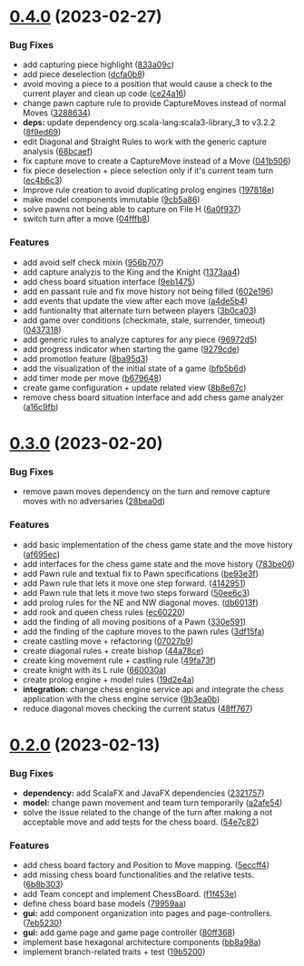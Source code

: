 # [0.4.0](https://github.com/jahrim/PPS-22-chess/compare/0.3.0...0.4.0) (2023-02-27)


### Bug Fixes

* add capturing piece highlight ([833a09c](https://github.com/jahrim/PPS-22-chess/commit/833a09c985de6b19385f28162f875951f7af657b))
* add piece deselection ([dcfa0b8](https://github.com/jahrim/PPS-22-chess/commit/dcfa0b81e6272a458ad1d2cf002191e2ade2b063))
* avoid moving a piece to a position that would cause a check to the current player and clean up code ([ce24a16](https://github.com/jahrim/PPS-22-chess/commit/ce24a162e3bd167c5396c71a3b0a31ffbc6ae853))
* change pawn capture rule to provide CaptureMoves instead of normal Moves ([3288634](https://github.com/jahrim/PPS-22-chess/commit/3288634bef35b87461571baabb8dd188844bfeaa))
* **deps:** update dependency org.scala-lang:scala3-library_3 to v3.2.2 ([8f9ed69](https://github.com/jahrim/PPS-22-chess/commit/8f9ed694c285b9e1320dc4ca481c2a017ba90965))
* edit Diagonal and Straight Rules to work with the generic capture analysis ([68bcaef](https://github.com/jahrim/PPS-22-chess/commit/68bcaefe1432b1ac5b60116641a9bb87850d5bda))
* fix capture move to create a CaptureMove instead of a Move ([041b506](https://github.com/jahrim/PPS-22-chess/commit/041b50607e205bf116918db8f56ad96c0c68823b))
* fix piece deselection + piece selection only if it's current team turn ([ec4b6c3](https://github.com/jahrim/PPS-22-chess/commit/ec4b6c3dd2eabf1c037269bf03e1caf9fb99cc80))
* Improve rule creation to avoid duplicating prolog engines ([197818e](https://github.com/jahrim/PPS-22-chess/commit/197818ee373972da845de30858d5b34791765180))
* make model components immutable ([9cb5a86](https://github.com/jahrim/PPS-22-chess/commit/9cb5a8632cddeb3fce4eb2febafbdc6e11ff28bb))
* solve pawns not being able to capture on File H ([6a0f937](https://github.com/jahrim/PPS-22-chess/commit/6a0f937c5d6be830c9b577defceef6500ccc4fbd))
* switch turn after a move ([04fffb8](https://github.com/jahrim/PPS-22-chess/commit/04fffb8d950d87a24a81f9969f2ff14ae0a24c47))


### Features

* add avoid self check mixin ([956b707](https://github.com/jahrim/PPS-22-chess/commit/956b70782a74364e6288aba19fabc85675d28255))
* add capture analyzis to the King and the Knight ([1373aa4](https://github.com/jahrim/PPS-22-chess/commit/1373aa43071eb76ecb7763746088fab8cab13b53))
* add chess board situation interface ([9eb1475](https://github.com/jahrim/PPS-22-chess/commit/9eb147523ada0667456ac57d8551ffb48f243858))
* add en passant rule and fix move history not being filled ([602e196](https://github.com/jahrim/PPS-22-chess/commit/602e196673ccc7ed87269ec0f381dc869d94498f))
* add events that update the view after each move ([a4de5b4](https://github.com/jahrim/PPS-22-chess/commit/a4de5b45fc723729b2618206311771096632f0a7))
* add funtionality that alternate turn between players ([3b0ca03](https://github.com/jahrim/PPS-22-chess/commit/3b0ca03df5e2d58ab2ed975bb7d0db3557962e9d))
* add game over conditions (checkmate, stale, surrender, timeout) ([0437318](https://github.com/jahrim/PPS-22-chess/commit/043731884950c269ad7b467e5cbe00e2e4388a6d))
* add generic rules to analyze captures for any piece ([96972d5](https://github.com/jahrim/PPS-22-chess/commit/96972d597984b577a38ffe8d591a72391cabdc35))
* add progress indicator when starting the game ([9279cde](https://github.com/jahrim/PPS-22-chess/commit/9279cded8ca84caf4cf8817b4f525a229e625601))
* add promotion feature ([8ba95d3](https://github.com/jahrim/PPS-22-chess/commit/8ba95d393368bed90a44891e8ded9449d3aea377))
* add the visualization of the initial state of a game ([bfb5b6d](https://github.com/jahrim/PPS-22-chess/commit/bfb5b6d6f97c91a21ea104b32edadbefe03b40da))
* add timer mode per move ([b679648](https://github.com/jahrim/PPS-22-chess/commit/b679648017fb2a78ccf0a0d4df9d12e85fe0370a))
* create game configuration + update related view ([8b8e67c](https://github.com/jahrim/PPS-22-chess/commit/8b8e67cad321f3a28bf7d48086aa04fb87feba45))
* remove chess board situation interface and add chess game analyzer ([a16c9fb](https://github.com/jahrim/PPS-22-chess/commit/a16c9fb07aeaf7d67575614c181b3d475aee6194))

# [0.3.0](https://github.com/jahrim/PPS-22-chess/compare/0.2.0...0.3.0) (2023-02-20)


### Bug Fixes

* remove pawn moves dependency on the turn and remove capture moves with no adversaries ([28bea0d](https://github.com/jahrim/PPS-22-chess/commit/28bea0d02773485372c063c7290626af270b222a))


### Features

* add basic implementation of the chess game state and the move history ([af695ec](https://github.com/jahrim/PPS-22-chess/commit/af695ec0f8e0f81b026353d839510948aa2e5c09))
* add interfaces for the chess game state and the move history ([783be06](https://github.com/jahrim/PPS-22-chess/commit/783be0636279d63fce25b7ca9448b9779dadd9a1))
* add Pawn rule and textual fix to Pawn specifications ([be93e3f](https://github.com/jahrim/PPS-22-chess/commit/be93e3fd23e932f8c0f0ec4f6654777bfd9b4d53))
* add Pawn rule that lets it move one step forward. ([4142951](https://github.com/jahrim/PPS-22-chess/commit/4142951b8b8d6793ae592b2c7b8aedbb85373844))
* add Pawn rule that lets it move two steps forward ([50ee6c3](https://github.com/jahrim/PPS-22-chess/commit/50ee6c3f4a0951ff62bb9986086a009e88ecb46f))
* add prolog rules for the NE and NW diagonal moves. ([db6013f](https://github.com/jahrim/PPS-22-chess/commit/db6013f50eca223402956223747c44d5b4e86ebd))
* add rook and queen chess rules ([ec60220](https://github.com/jahrim/PPS-22-chess/commit/ec60220f7b1000ef33187cae021c196a9f8ef95f))
* add the finding of all moving positions of a Pawn ([330e591](https://github.com/jahrim/PPS-22-chess/commit/330e5912f2af6c13fab30911056b8e12ed330db5))
* add the finding of the capture moves to the pawn rules ([3df15fa](https://github.com/jahrim/PPS-22-chess/commit/3df15fa1a8cac4b198c6ca5a81d80a88f118679d))
* create castling move + refactoring ([07027b9](https://github.com/jahrim/PPS-22-chess/commit/07027b9597f6daa762f78c9b90284be33c06778e))
* create diagonal rules + create bishop ([44a78ce](https://github.com/jahrim/PPS-22-chess/commit/44a78ce3299bdfbef360b572d679c403a2055371))
* create king movement rule + castling rule ([49fa73f](https://github.com/jahrim/PPS-22-chess/commit/49fa73f34ef20c14b92e1ad185da4b479f72a86b))
* create knight with its L rule ([660030a](https://github.com/jahrim/PPS-22-chess/commit/660030a9469995e7a84503b41d24625bd36379b6))
* create prolog engine + model rules ([19d2e4a](https://github.com/jahrim/PPS-22-chess/commit/19d2e4aabee6c43227f5a8fb7d4c838d662daeb9))
* **integration:** change chess engine service api and integrate the chess application with the chess engine service ([9b3ea0b](https://github.com/jahrim/PPS-22-chess/commit/9b3ea0b1a61a7b24e8bc5deda45a9df57d1a2d77))
* reduce diagonal moves checking the current status ([48ff767](https://github.com/jahrim/PPS-22-chess/commit/48ff76777ec0577b2481d43a9851b729f48c1a0c))

# [0.2.0](https://github.com/jahrim/PPS-22-chess/compare/0.1.0...0.2.0) (2023-02-13)


### Bug Fixes

* **dependency:** add ScalaFX and JavaFX dependencies ([2321757](https://github.com/jahrim/PPS-22-chess/commit/23217574511bdc8fd543207dfcfd003a0bf8c008))
* **model:** change pawn movement and team turn temporarily ([a2afe54](https://github.com/jahrim/PPS-22-chess/commit/a2afe54eb57be5300c60ae603bedd37bb3ee9a65))
* solve the issue related to the change of the turn after making a not acceptable move and add tests for the chess board. ([54e7c82](https://github.com/jahrim/PPS-22-chess/commit/54e7c8219fefd0b26f4e53014c2d1f2253d89c10))


### Features

* add chess board factory and Position to Move mapping. ([5eccff4](https://github.com/jahrim/PPS-22-chess/commit/5eccff49a8e6282d7e852a394be51f15533ba714))
* add missing chess board functionalities and the relative tests. ([6b8b303](https://github.com/jahrim/PPS-22-chess/commit/6b8b30371b2450485316eaad26371cc7f8272455))
* add Team concept and implement ChessBoard. ([f1f453e](https://github.com/jahrim/PPS-22-chess/commit/f1f453ee4b0f821b37cc7848046e08d71417ace0))
* define chess board base models ([79959aa](https://github.com/jahrim/PPS-22-chess/commit/79959aa63bcba8733ce77f8b095f47bbcf575560))
* **gui:** add component organization into pages and page-controllers. ([7eb5230](https://github.com/jahrim/PPS-22-chess/commit/7eb52307f197c9f21bfcc5e60505a4fc266866ba))
* **gui:** add game page and game page controller ([80ff368](https://github.com/jahrim/PPS-22-chess/commit/80ff3683be38078f055a19e308a163898c920e14))
* implement base hexagonal architecture components ([bb8a98a](https://github.com/jahrim/PPS-22-chess/commit/bb8a98a11e5f5ba1513f80fb59ae0449ca37237b))
* implement branch-related traits + test ([19b5200](https://github.com/jahrim/PPS-22-chess/commit/19b5200eae77e758d9b7e71d86d1baa83465f00b))
